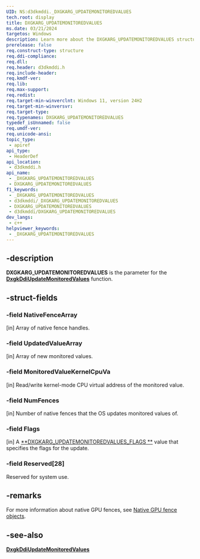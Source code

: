 ```yaml
---
UID: NS:d3dkmddi._DXGKARG_UPDATEMONITOREDVALUES
tech.root: display
title: DXGKARG_UPDATEMONITOREDVALUES
ms.date: 03/21/2024
targetos: Windows
description: Learn more about the DXGKARG_UPDATEMONITOREDVALUES structure.
prerelease: false
req.construct-type: structure
req.ddi-compliance: 
req.dll: 
req.header: d3dkmddi.h
req.include-header: 
req.kmdf-ver: 
req.lib: 
req.max-support: 
req.redist: 
req.target-min-winverclnt: Windows 11, version 24H2
req.target-min-winversvr: 
req.target-type: 
req.typenames: DXGKARG_UPDATEMONITOREDVALUES
typedef_isUnnamed: false
req.umdf-ver: 
req.unicode-ansi: 
topic_type:
 - apiref
api_type:
 - HeaderDef
api_location:
 - d3dkmddi.h
api_name:
 - _DXGKARG_UPDATEMONITOREDVALUES
 - DXGKARG_UPDATEMONITOREDVALUES
f1_keywords:
 - _DXGKARG_UPDATEMONITOREDVALUES
 - d3dkmddi/_DXGKARG_UPDATEMONITOREDVALUES
 - DXGKARG_UPDATEMONITOREDVALUES
 - d3dkmddi/DXGKARG_UPDATEMONITOREDVALUES
dev_langs:
 - c++
helpviewer_keywords:
 - _DXGKARG_UPDATEMONITOREDVALUES
---
```


## -description

**DXGKARG_UPDATEMONITOREDVALUES** is the parameter for the [**DxgkDdiUpdateMonitoredValues**](nc-d3dkmddi-dxgkddi_updatemonitoredvalues.md) function.

## -struct-fields

### -field NativeFenceArray

[in] Array of native fence handles.

### -field UpdatedValueArray

[in] Array of new monitored values.

### -field MonitoredValueKernelCpuVa

[in] Read/write kernel-mode CPU virtual address of the monitored value.

### -field NumFences

[in] Number of native fences that the OS updates monitored values of.

### -field Flags

[in] A [**DXGKARG_UPDATEMONITOREDVALUES_FLAGS **](ns-d3dkmddi-dxgkarg_updatemonitoredvalues_flags.md) value that specifies the flags for the update.

### -field Reserved[28]

Reserved for system use.

## -remarks

For more information about native GPU fences, see [Native GPU fence objects](/windows-hardware/drivers/display/native-gpu-fence-objects).

## -see-also

[**DxgkDdiUpdateMonitoredValues**](nc-d3dkmddi-dxgkddi_updatemonitoredvalues.md)
